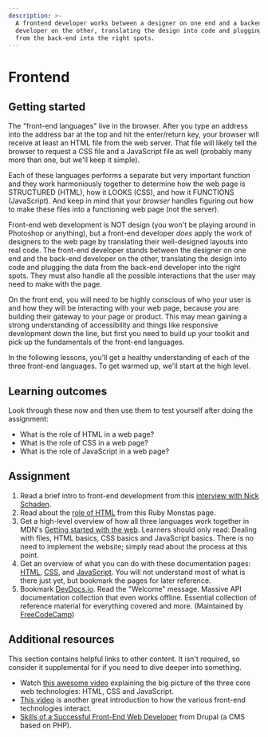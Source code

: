 ```yaml
---
description: >-
  A frontend developer works between a designer on one end and a backend
  developer on the other, translating the design into code and plugging the data
  from the back-end into the right spots.
---
```


# Frontend

## Getting started

The "front-end languages" live in the browser. After you type an address into the address bar at the top and hit the enter/return key, your browser will receive at least an HTML file from the web server. That file will likely tell the browser to request a CSS file and a JavaScript file as well \(probably many more than one, but we'll keep it simple\).

Each of these languages performs a separate but very important function and they work harmoniously together to determine how the web page is STRUCTURED \(HTML\), how it LOOKS \(CSS\), and how it FUNCTIONS \(JavaScript\). And keep in mind that your _browser_ handles figuring out how to make these files into a functioning web page \(not the server\).

Front-end web development is NOT design \(you won't be playing around in Photoshop or anything\), but a front-end developer _does_ apply the work of designers to the web page by translating their well-designed layouts into real code. The front-end developer stands between the designer on one end and the back-end developer on the other, translating the design into code and plugging the data from the back-end developer into the right spots. They must also handle all the possible interactions that the user may need to make with the page.

On the front end, you will need to be highly conscious of who your user is and how they will be interacting with your web page, because you are building their gateway to your page or product. This may mean gaining a strong understanding of accessibility and things like responsive development down the line, but first you need to build up your toolkit and pick up the fundamentals of the front-end languages.

In the following lessons, you'll get a healthy understanding of each of the three front-end languages. To get warmed up, we'll start at the high level.

## Learning outcomes

Look through these now and then use them to test yourself after doing the assignment:

* What is the role of HTML in a web page?
* What is the role of CSS in a web page?
* What is the role of JavaScript in a web page?

## Assignment

1. Read a brief intro to front-end development from this [interview with Nick Schaden](https://web.archive.org/web/20200601022721/https://generalassemb.ly/blog/what-is-front-end-web-development/).
2. Read about the [role of HTML](https://webapps-for-beginners.rubymonstas.org/html.html) from this Ruby Monstas page.
3. Get a high-level overview of how all three languages work together in MDN's [Getting started with the web](https://developer.mozilla.org/en-US/Learn/Getting_started_with_the_web). Learners should only read: Dealing with files, HTML basics, CSS basics and JavaScript basics. There is no need to implement the website; simply read about the process at this point.
4. Get an overview of what you can do with these documentation pages: [HTML](https://developer.mozilla.org/en-US/docs/Web/HTML/Element), [CSS](https://developer.mozilla.org/en-US/docs/Web/CSS/Reference#Keyword_index), and [JavaScript](https://developer.mozilla.org/en-US/docs/Web/JavaScript/Reference). You will not understand most of what is there just yet, but bookmark the pages for later reference.
5. Bookmark [DevDocs.io](https://devdocs.io/). Read the "Welcome" message. Massive API documentation collection that even works offline. Essential collection of reference material for everything covered and more. \(Maintained by [FreeCodeCamp](https://www.freecodecamp.org/)\)

## Additional resources

This section contains helpful links to other content. It isn't required, so consider it supplemental for if you need to dive deeper into something.

* Watch [this awesome video](https://www.youtube.com/watch?v=gT0Lh1eYk78) explaining the big picture of the three core web technologies: HTML, CSS and JavaScript.
* [This video](https://www.youtube.com/watch?v=BANChTkxYYY&list=PLwqG3V3cExWpCgHOcLEKg6z-InpjHr7MB) is another great introduction to how the various front-end technologies interact.
* [Skills of a Successful Front-End Web Developer](https://web.archive.org/web/20151110193658/https://www.drupal.org/node/1245650) from Drupal \(a CMS based on PHP\).


